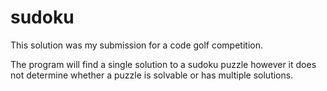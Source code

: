 sudoku
======
This solution was my submission for a code golf competition.

The program will find a single solution to a sudoku puzzle however it does not determine whether a puzzle is solvable or has multiple solutions.
